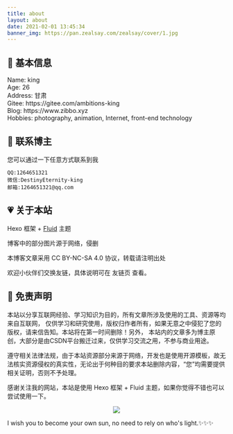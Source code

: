 ```yaml
---
title: about
layout: about
date: 2021-02-01 13:45:34
banner_img: https://pan.zealsay.com/zealsay/cover/1.jpg
---
```


<style>
 .about-avatar{

 }

</style>

## 🧛 基本信息
<p class="note note-secondary">
Name: king<br/>
Age: 26<br/>
Address: 甘肃<br/>
Gitee: https://gitee.com/ambitions-king<br/>
Blog: https://www.zibbo.xyz<br/>
Hobbies: photography, animation, Internet, front-end technology
</p>



## 💌 联系博主
您可以通过一下任意方式联系到我
```
QQ:1264651321
微信:DestinyEternity-king
邮箱:1264651321@qq.com
```

## 💗 关于本站

Hexo 框架 + [Fluid](https://github.com/fluid-dev/hexo-theme-fluid) 主题

博客中的部分图片源于网络，侵删

本博客文章采用 CC BY-NC-SA 4.0 协议，转载请注明出处

欢迎小伙伴们交换友链，具体说明可在 友链页 查看。

## 🙋 免责声明

本站以分享互联网经验、学习知识为目的，所有文章所涉及使用的工具、资源等均来自互联网， 仅供学习和研究使用，版权归作者所有，如果无意之中侵犯了您的版权，请来信告知。本站将在第一时间删除！另外， 本站内的文章多为博主原创，大部分是由CSDN平台搬迁过来，仅供学习交流之用，不参与商业用途。

遵守相关法律法规，由于本站资源部分来源于网络，开发也是使用开源模板，故无法核实资源侵权的真实性，无论出于何种目的要求本站删除内容，“您”均需要提供相关证明，否则不予处理。

感谢关注我的网站，本站是使用 Hexo 框架 + Fluid 主题，如果你觉得不错也可以尝试使用一下。

<center>

![](https://5b0988e595225.cdn.sohucs.com/images/20190801/04b0958052a441ab8be28df71c650f64.gif)

</center>



I wish you to become your own sun, no need to rely on who's light.✨✨✨




